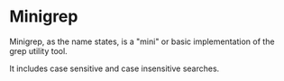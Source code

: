 # Minigrep

Minigrep, as the name states, is a "mini" or basic implementation of the grep utility tool.

It includes case sensitive and case insensitive searches.